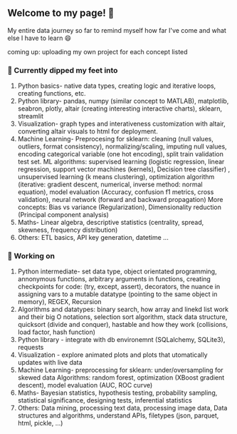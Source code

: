 ## Welcome to my page! 👋

My entire data journey so far to remind myself how far I've come and what else I have to learn 😄 

coming up: uploading my own project for each concept listed 

### 🌱 Currently dipped my feet into 

1. Python basics- native data types, creating logic and iterative loops, creating functions, etc. 
2. Python library- pandas, numpy (similar concept to MATLAB), matplotlib, seabron, plotly, altair (creating interesting interactive charts), sklearn, streamlit  
3. Visualization- graph types and interativeness customization with altair, converting altair visuals to html for deployment.  
4. Machine Learning- 
    Preprocesing for sklearn: cleaning (null values, outliers, format consistency), normalizing/scaling, imputing null values, encoding categorical variable (one hot encoding), split train validation test set. 
    ML algorithms: supervised learning (logistic regression, linear regression, support vector machines (kernels), Decision tree classifier) , unsupervised learning (k means clustering), optimization algorithm (iterative: gradient descent, numerical, inverse method: normal equation), model evaluation (Accuracy, confusion f1 metrics, cross validation), neural network (forward and backward propagation) 
    More concepts: Bias vs variance (Regularization), Dimensionality reduction (Principal component analysis) 
5. Maths- Linear algebra, descriptive statistics (centrality, spread, skewness, frequency distribution) 
6. Others: ETL basics, API key generation, datetime ... 

 ### 💬  Working on  
 1. Python intermediate- set data type, object orientated programming, annonymous functions, arbitrary arguments in functions, creating checkpoints for code: (try, except, assert), decorators, the nuance in assigning vars to a mutable datatype (pointing to the same object in memory), REGEX, Recursion 
 2. Algorithms and datatypes: binary search, how array and linekd list work and their big O notations, selection sort algorithm, stack data structure, quicksort (divide and conquer), hastable and how they work (collisions, load factor, hash function) 
 3. Python library - integrate with db environemnt (SQLalchemy, SQLite3), requests 
 4. Visualization - explore animated plots and plots that utomatically updates with live data 
 5. Machine Learning- 
    preprocessing for sklearn: under/oversampling for skewed data
    Algorithms: random forest, optimization (XBoost gradient descent), model evaluation (AUC, ROC curve)
 7. Maths- Bayesian statistics, hypothesis testing, probability sampling, statistical significance, designing tests, inferential statistics 
 8. Others: Data mining, processing text data, processing image data, Data structures and algorithms, understand APIs, filetypes (json, parquet, html, pickle, ...) 

